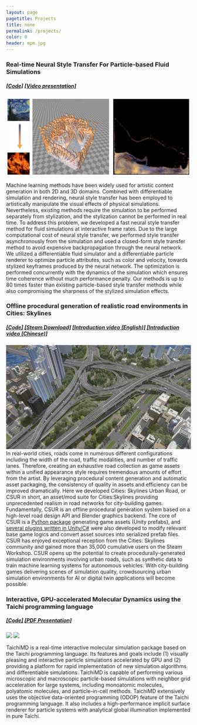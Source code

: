 ```yaml
---
layout: page
pagetitle: Projects
title: none
permalink: /projects/
color: 0
header: mpm.jpg
---
```



### Real-time Neural Style Transfer For Particle-based Fluid Simulations
##### [[Code]](https://github.com/victoriacity/nssim) [[Video presentation]](https://www.youtube.com/watch?v=Z4LF9HDzJl8)

![img](https://raw.githubusercontent.com/victoriacity/nssim/master/preview.png)

Machine learning methods have been widely used for artistic content generation in both 2D and 3D domains. Combined with differentiable simulation and rendering, neural style transfer has been employed to artistically manipulate the visual effects of physical simulations. Nevertheless, existing methods require the simulation to be performed separately from stylization, and the stylization cannot be performed in real time. To address this problem, we developed a fast neural style transfer method for fluid simulations at interactive frame rates. Due to the large computational cost of neural style transfer, we performed style transfer asynchronously from the simulation and used a closed-form style transfer method to avoid expensive backpropagation through the neural network. We utilized a differentiable fluid simulator and a differentiable particle renderer to optimize particle attributes, such as color and velocity, towards stylized keyframes produced by the neural network. The optimization is performed concurrently with the dynamics of the simulation which ensures time coherence without much performance penalty. Our methods is up to 80 times faster than existing particle-based style transfer methods while also compromising the sharpness of the stylized simulation effects.

### Offline procedural generation of realistic road environments in Cities: Skylines
##### [[Code]](https://github.com/citiesskylines-csur/CSUR) [[Steam Download]](https://steamcommunity.com/sharedfiles/filedetails/?id=1959216109) [[Introduction video (English)]](https://www.youtube.com/watch?v=xGu3oYIJ4_k) [[Introduction video (Chinese)]](https://www.bilibili.com/video/BV1kf4y1D74J)
![](/images/interchange.jpg)
In real-world cities, roads come in numerous different configurations including the width of the road, traffic modalities, and number of traffic lanes. Therefore, creating an exhaustive road collection as game assets within a unified appearance style requires tremendous amounts of effort from the artist. By leveraging procedural content generation and automatic asset packaging, the consistency of quality in assets and efficiency can be improved dramatically. Here we developed Cities: Skylines Urban Road, or CSUR in short, an asset/mod suite for Cities:Skylines providing unprecedented realism in road networks for city-building games. Fundamentally, CSUR is an offline procedural generation system based on a high-level road design API and Blender graphics backend. The core of CSUR is a [Python package](https://github.com/citiesskylines-csur/CSUR) generating game assets (Unity prefabs), and [several plugins written in Unity/C#](https://github.com/citiesskylines-csur) were also developed to modify relevant base game logics and convert asset sources into serialized prefab files. CSUR has enjoyed exceptional reception from the Cities: Skylines community and gained more than 35,000 cumulative users on the Steam Workshop. CSUR opens up the potential to create procedurally-generated simulation environments involving urban roads, such as synthetic data to train machine learning systems for autonomous vehicles. With city-building games delivering scenes of simulation quality, crowdsourcing urban simulation environments for AI or digital twin applications will become possible.




### Interactive, GPU-accelerated Molecular Dynamics using the Taichi programming language 
##### [[Code]](https://github.com/victoriacity/taichimd) [[PDF Presentation]](/assets/taichimd.pdf)
<img src="https://raw.githubusercontent.com/victoriacity/taichimd/master/propane.gif" width="400">
<img src="https://raw.githubusercontent.com/victoriacity/taichimd/master/mpm99.gif" width="400">

TaichiMD is a real-time interactive molecular simulation package based on the Taichi programming language. Its features and goals include (1) visually pleasing and interactive particle simulations accelerated by GPU and (2)
providing a platform for rapid implementation of new simulation algorithms and differentiable simulations. TaichiMD is capable of performing various microscopic and macroscopic particle-based simulations with neighbor grid acceleration for large systems, including monoatomic molecules, polyatomic molecules, and particle-in-cell methods. TaichiMD extensively uses the objective data-oriented programming (ODOP) feature of the Taichi programming language. It also includes a high-performance implicit surface renderer for particle systems with analytical global illumination implemented in pure Taichi.


